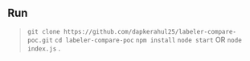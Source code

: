 ## Run
> `git clone https://github.com/dapkerahul25/labeler-compare-poc.git`
> `cd labeler-compare-poc`
> `npm install`
> `node start`
OR
> `node index.js` .